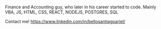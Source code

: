 Finance and Accounting guy, who later in his career started to code. Mainly VBA, JS, HTML, CSS, REACT, NODEJS, POSTGRES, SQL

Contact me! https://www.linkedin.com/in/bellosantiagoariel/
